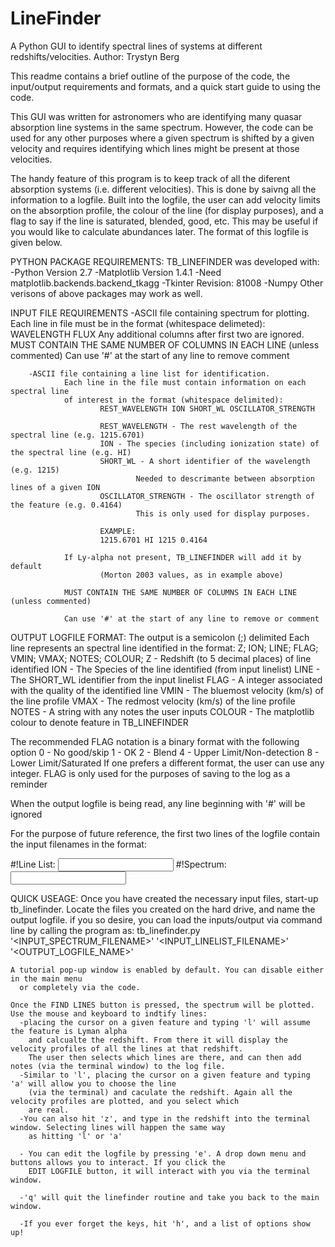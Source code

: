 # LineFinder
A Python GUI to identify spectral lines of systems at different redshifts/velocities.
Author: Trystyn Berg

This readme contains a brief outline of the purpose of the code, the input/output requirements and formats,
and a quick start guide to using the code.

This GUI was written for astronomers who are identifying many quasar absorption line systems in the same spectrum.
However, the code can be used for any other purposes where a given spectrum is shifted by a given velocity and requires
identifying which lines might be present at those velocities.

The handy feature of this program is to keep track of all the diferent absorption systems (i.e. different velocities).
This is done by saivng all the information to a logfile. Built into the logfile, the user can add velocity limits on the
absorption profile, the colour of the line (for display purposes), and a flag to say if the line is saturated, blended,
good, etc. This may be useful if you would like to calculate abundances later. The format of this logfile is given below.

PYTHON PACKAGE REQUIREMENTS:
       	TB_LINEFINDER was developed with:
               	-Python Version 2.7
               	-Matplotlib Version 1.4.1
                       	-Need matplotlib.backends.backend_tkagg
               	-Tkinter Revision: 81008
               	-Numpy
       	Other verisons of above packages may work as well.
       	
       	
INPUT FILE REQUIREMENTS
       	-ASCII file containing spectrum for plotting.
               	Each line in file must be in the format (whitespace delimeted):
                       	WAVELENGTH FLUX
               	Any additional columns after first two are ignored.
               	MUST CONTAIN THE SAME NUMBER OF COLUMNS IN EACH LINE (unless commented)
               	Can use '#' at the start of any line to remove comment

       	-ASCII file containing a line list for identification.
               	Each line in the file must contain information on each spectral line
               	of interest in the format (whitespace delimited):
                       	REST_WAVELENGTH ION SHORT_WL OSCILLATOR_STRENGTH

                       	REST_WAVELENGTH - The rest wavelength of the spectral line (e.g. 1215.6701)
                       	ION - The species (including ionization state) of the spectral line (e.g. HI)
                       	SHORT_WL - A short identifier of the wavelength (e.g. 1215)
                               	Needed to descrimante between absorption lines of a given ION
                       	OSCILLATOR_STRENGTH - The oscillator strength of the feature (e.g. 0.4164)
                               	This is only used for display purposes.

                       	EXAMPLE:
                       	1215.6701 HI 1215 0.4164

               	If Ly-alpha not present, TB_LINEFINDER will add it by default
                       	(Morton 2003 values, as in example above)

               	MUST CONTAIN THE SAME NUMBER OF COLUMNS IN EACH LINE (unless commented)

               	Can use '#' at the start of any line to remove or comment

OUTPUT LOGFILE FORMAT:
  The output is a semicolon (;) delimited
  Each line represents an spectral line identified in the format:
       	Z; ION; LINE; FLAG; VMIN; VMAX; NOTES; COLOUR;
       	Z - Redshift (to 5 decimal places) of line identified
       	ION - The Species of the line identified (from input linelist)
       	LINE - The SHORT_WL identifier from the input linelist
       	FLAG - A integer associated with the quality of the identified line
       	VMIN - The bluemost velocity (km/s) of the line profile
        VMAX - The redmost velocity (km/s) of the line profile
        NOTES - A string with any notes the user inputs
       	COLOUR - The matplotlib colour to denote feature in TB_LINEFINDER

  The recommended FLAG notation is a binary format with the following option
        0 - No good/skip
       	1 - OK
       	2 - Blend
        4 - Upper Limit/Non-detection
        8 - Lower Limit/Saturated
  If one prefers a different format, the user can use any integer.
  FLAG is only used for the purposes of saving to the log as a reminder


  When the output logfile is being read, any line beginning with '#' will be ignored

  For the purpose of future reference, the first two lines of the
  logfile contain the input filenames in the format:

  #!Line List: <INPUT LINELIST ASCII FILENAME>
  #!Spectrum: <INPUT SPECTRUM ASCII FILENAME>



QUICK USEAGE:
    Once you have created the necessary input files, start-up tb_linefinder.
    Locate the files you created on the hard drive, and name the output logfile.
      if you so desire, you can load the inputs/output via command line by calling the program as:
        tb_linefinder.py '<INPUT_SPECTRUM_FILENAME>' '<INPUT_LINELIST_FILENAME>' '<OUTPUT_LOGFILE_NAME>'
    
    A tutorial pop-up window is enabled by default. You can disable either in the main menu
      or completely via the code.
    
    Once the FIND LINES button is pressed, the spectrum will be plotted. Use the mouse and keyboard to indtify lines:
      -placing the cursor on a given feature and typing 'l' will assume the feature is Lyman alpha
        and calcualte the redshift. From there it will display the velocity profiles of all the lines at that redshift.
        The user then selects which lines are there, and can then add notes (via the terminal window) to the log file.
      -Similar to 'l', placing the cursor on a given feature and typing 'a' will allow you to choose the line
        (via the terminal) and caculate the redshift. Again all the velocity profiles are plotted, and you select which
        are real.
      -You can also hit 'z', and type in the redshift into the terminal window. Selecting lines will happen the same way
        as hitting 'l' or 'a'
        
      - You can edit the logfile by pressing 'e'. A drop down menu and buttons allows you to interact. If you click the
        EDIT LOGFILE button, it will interact with you via the terminal window.
        
      -'q' will quit the linefinder routine and take you back to the main window.
      
      -If you ever forget the keys, hit 'h', and a list of options show up!
